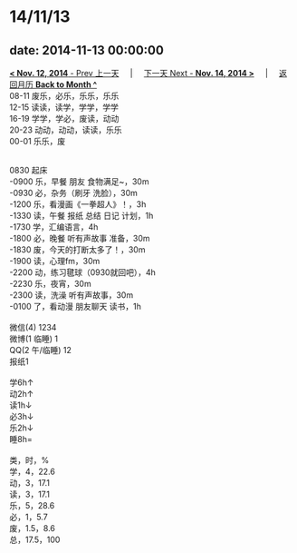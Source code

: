 # 14/11/13

date: 2014-11-13 00:00:00
---
[**< Nov. 12, 2014** - Prev 上一天](/lifelogs/2014/11/d12.html) &nbsp; &nbsp; | &nbsp; &nbsp; [下一天 Next - **Nov. 14, 2014 >**](/lifelogs/2014/11/d14.html) &nbsp; &nbsp; |  &nbsp; &nbsp; [返回月历 **Back to Month ^**](/lifelogs/2014/11/index.html)
<br/>08-11 废乐，必乐，乐乐，乐乐<br clear="none"/>12-15 读读，读学，学学，学学<br clear="none"/>16-19 学学，学必，废读，动动<br clear="none"/>20-23 动动，动动，读读，乐乐<br clear="none"/>00-01 乐乐，废<div><br clear="none"/></div>0830 起床<br clear="none"/>-0900 乐，早餐 朋友 食物满足~，30m<br clear="none"/>-0930 必，杂务（刷牙 洗脸），30m<br clear="none"/>-1200 乐，看漫画《一拳超人》！，3h<br clear="none"/>-1330 读，午餐 报纸 总结 日记 计划，1h<br clear="none"/>-1730 学，汇编语言，4h<br clear="none"/>-1800 必，晚餐 听有声故事 准备，30m<br clear="none"/>-1830 废，今天的打断太多了！，30m<br clear="none"/>-1900 读，心理fm，30m<br clear="none"/>-2200 动，练习毽球（0930就回吧），4h<br clear="none"/>-2230 乐，夜宵，30m<br clear="none"/>-2300 读，洗澡 听有声故事，30m<br clear="none"/>-0100 了，看动漫 朋友聊天 读书，1h<div><br clear="none"/></div>微信(4) 1234<br clear="none"/>微博(1 临睡) 1<br clear="none"/>QQ(2 午/临睡) 12<br clear="none"/>报纸1<div><br clear="none"/></div>学6h↑<br clear="none"/>动2h↑<br clear="none"/>读1h↓<br clear="none"/>必3h↓<br clear="none"/>乐2h↓<br clear="none"/>睡8h=<div><br clear="none"/></div>类，时，%<br clear="none"/>学，4，22.6<br clear="none"/>动，3，17.1<br clear="none"/>读，3，17.1<br clear="none"/>乐，5，28.6<br clear="none"/>必，1，5.7<br clear="none"/>废，1.5，8.6<br clear="none"/>总，17.5，100</div>
